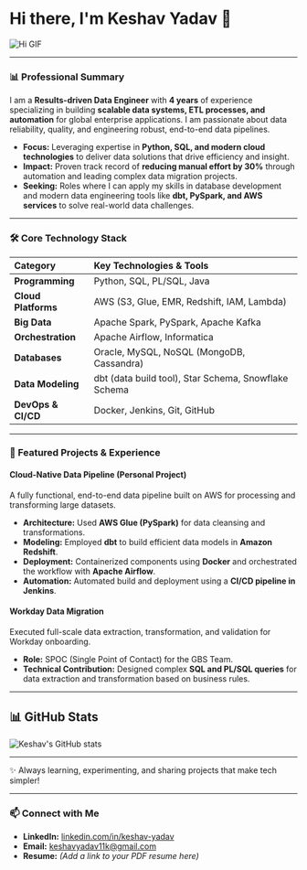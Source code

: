 # Hi there, I'm Keshav Yadav 👋

![Hi GIF](https://media.giphy.com/media/v1.Y2lkPWVjZjA1ZTQ3b2M4bTAzNTlmNWtzdzM3bHMybHc5NGkzdXBna3huanF4M3k2b3YyNyZlcD12MV9naWZzX3NlYXJjaCZjdD1n/VoJqOxw0Zh36Vm8uDD/giphy.gif)

---

### 📊 Professional Summary

I am a **Results-driven Data Engineer** with **4 years** of experience specializing in building **scalable data systems, ETL processes, and automation** for global enterprise applications. I am passionate about data reliability, quality, and engineering robust, end-to-end data pipelines.

- **Focus:** Leveraging expertise in **Python, SQL, and modern cloud technologies** to deliver data solutions that drive efficiency and insight.
- **Impact:** Proven track record of **reducing manual effort by 30%** through automation and leading complex data migration projects.
- **Seeking:** Roles where I can apply my skills in database development and modern data engineering tools like **dbt, PySpark, and AWS services** to solve real-world data challenges.

---

### 🛠️ Core Technology Stack

| Category | Key Technologies & Tools |
| :--- | :--- |
| **Programming** | Python, SQL, PL/SQL, Java |
| **Cloud Platforms** | AWS (S3, Glue, EMR, Redshift, IAM, Lambda) |
| **Big Data** | Apache Spark, PySpark, Apache Kafka |
| **Orchestration** | Apache Airflow, Informatica |
| **Databases** | Oracle, MySQL, NoSQL (MongoDB, Cassandra) |
| **Data Modeling** | dbt (data build tool), Star Schema, Snowflake Schema |
| **DevOps & CI/CD** | Docker, Jenkins, Git, GitHub |

---

### 🚀 Featured Projects & Experience

#### Cloud-Native Data Pipeline (Personal Project)
A fully functional, end-to-end data pipeline built on AWS for processing and transforming large datasets.
- **Architecture:** Used **AWS Glue (PySpark)** for data cleansing and transformations.
- **Modeling:** Employed **dbt** to build efficient data models in **Amazon Redshift**.
- **Deployment:** Containerized components using **Docker** and orchestrated the workflow with **Apache Airflow**.
- **Automation:** Automated build and deployment using a **CI/CD pipeline in Jenkins**.

#### Workday Data Migration
Executed full-scale data extraction, transformation, and validation for Workday onboarding.
- **Role:** SPOC (Single Point of Contact) for the GBS Team.
- **Technical Contribution:** Designed complex **SQL and PL/SQL queries** for data extraction and transformation based on business rules.

---

## 📊 GitHub Stats

![Keshav's GitHub stats](https://github-readme-stats.vercel.app/api?username=keshavyadav11k&show_icons=true&theme=tokyonight)

---

✨ Always learning, experimenting, and sharing projects that make tech simpler!

---

### 📫 Connect with Me

- **LinkedIn:** [linkedin.com/in/keshav-yadav](https://www.linkedin.com/in/keshav-yadav-483487156/)
- **Email:** [keshavyadav11k@gmail.com](mailto:keshavyadav11K@gmail.com)
- **Resume:** *(Add a link to your PDF resume here)*
